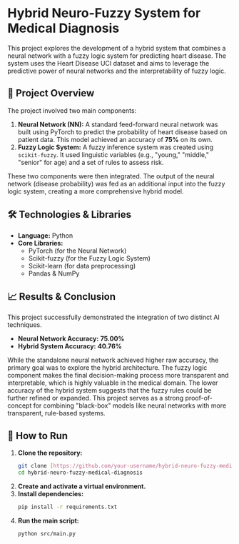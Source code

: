 # Hybrid Neuro-Fuzzy System for Medical Diagnosis

This project explores the development of a hybrid system that combines a neural network with a fuzzy logic system for predicting heart disease. The system uses the Heart Disease UCI dataset and aims to leverage the predictive power of neural networks and the interpretability of fuzzy logic.

## 📜 Project Overview

The project involved two main components:
1.  **Neural Network (NN):** A standard feed-forward neural network was built using PyTorch to predict the probability of heart disease based on patient data. This model achieved an accuracy of **75%** on its own.
2.  **Fuzzy Logic System:** A fuzzy inference system was created using `scikit-fuzzy`. It used linguistic variables (e.g., "young," "middle," "senior" for age) and a set of rules to assess risk.

These two components were then integrated. The output of the neural network (disease probability) was fed as an additional input into the fuzzy logic system, creating a more comprehensive hybrid model.

## 🛠️ Technologies & Libraries

* **Language:** Python
* **Core Libraries:**
    * PyTorch (for the Neural Network)
    * Scikit-fuzzy (for the Fuzzy Logic System)
    * Scikit-learn (for data preprocessing)
    * Pandas & NumPy

## 📈 Results & Conclusion

This project successfully demonstrated the integration of two distinct AI techniques.
* **Neural Network Accuracy:** **75.00%**
* **Hybrid System Accuracy:** **40.76%**

While the standalone neural network achieved higher raw accuracy, the primary goal was to explore the hybrid architecture. The fuzzy logic component makes the final decision-making process more transparent and interpretable, which is highly valuable in the medical domain. The lower accuracy of the hybrid system suggests that the fuzzy rules could be further refined or expanded. This project serves as a strong proof-of-concept for combining "black-box" models like neural networks with more transparent, rule-based systems.

## 🚀 How to Run

1.  **Clone the repository:**
    ```bash
    git clone [https://github.com/your-username/hybrid-neuro-fuzzy-medical-diagnosis.git](https://github.com/your-username/hybrid-neuro-fuzzy-medical-diagnosis.git)
    cd hybrid-neuro-fuzzy-medical-diagnosis
    ```
2.  **Create and activate a virtual environment.**
3.  **Install dependencies:**
    ```bash
    pip install -r requirements.txt
    ```
4.  **Run the main script:**
    ```bash
    python src/main.py
    ```

